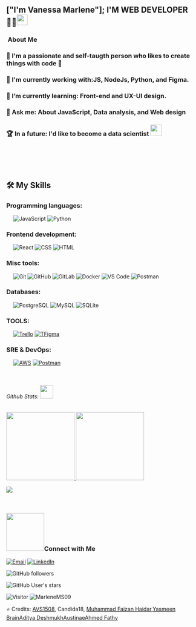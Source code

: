 

<div>  
<h2> ["I'm Vanessa Marlene"]; 
       I'M WEB DEVELOPER 👩‍💻<img src="https://media.giphy.com/media/hvRJCLFzcasrR4ia7z/giphy.gif" width="28"> </h2>


<h3>&nbsp;About Me </h3>
<h3> 💬 I'm a passionate and self-taugth person who likes to create things with code 🔢 </h3>
<h3> 
       🧙‍ I'm currently working with:JS, NodeJs, Python, and Figma. 
 
    
  </h3>
<h3>
     🌱 I’m currently learning: Front-end and UX-UI design.
  </a> </h3>
<h3>
    💬 Ask me: About JavaScript, Data analysis, and Web design </h3> 
<h3>      
   🏆 In a future: I'd like to become a data scientist <img src="https://github.com/TheDudeThatCode/TheDudeThatCode/blob/master/Assets/Developer.gif" width="30px"> <h3>
       <br>
  </div>
    </div>
<div>
&emsp;

## 🛠️ My Skills
### Programming languages:
&emsp;
![JavaScript](https://img.shields.io/badge/-JavaScript-000?&logo=JavaScript)
![Python](https://img.shields.io/badge/-Python-000?&logo=Python)

### Frontend development:
&emsp;
![React](https://img.shields.io/badge/-React-000?&logo=React)
![CSS](https://img.shields.io/badge/-CSS-000?&logo=CSS3)
![HTML](https://img.shields.io/badge/-HTML-000?&logo=HTML5)
### Misc tools:
&emsp;
![Git](https://img.shields.io/badge/-Git-000?&logo=Git)
![GitHub](https://img.shields.io/badge/-GitHub-000?&logo=GitHub)
![GitLab](https://img.shields.io/badge/-GitLab-000?&logo=GitLab)
![Docker](https://img.shields.io/badge/-Docker-000?&logo=Docker)
![VS Code](https://img.shields.io/badge/-VS%20Code-000?&logo=Visual-Studio-Code)
![Postman](https://img.shields.io/badge/-Postman-000?&logo=Postman)


### Databases:
&emsp;
![PostgreSQL](https://img.shields.io/badge/-PostgreSQL-000?&logo=PostgreSQL)
![MySQL](https://img.shields.io/badge/-MySQL-000?&logo=MySQL)
![SQLite](https://img.shields.io/badge/-SQLite-000?&logo=SQLite)

### TOOLS:
&emsp;
<a href="#"><img alt="Trello" src="https://img.shields.io/badge/Trello-0052CC?style=for-the-badge&logo=trello&logoColor=white"></a>
<a href="#"><img alt="TFigma" src="https://img.shields.io/badge/Figma-F24E1E?style=for-the-badge&logo=figma&logoColor=white"></a>     

### SRE & DevOps:
&emsp;
<a href="#"><img alt="AWS" src="https://img.shields.io/badge/Amazon_AWS-232F3E?style=for-the-badge&logo=amazon-aws&logoColor=white"></a>
<a href="#"><img alt="Postman" src="https://img.shields.io/badge/Postman-FF6C37?style=for-the-badge&logo=Postman&logoColor=white"></a>  
  </div>
  <div>
  <br> <h6> Github Stats: <img src = "https://i.pinimg.com/originals/65/c4/f4/65c4f452571be1261e9c623f7da488ac.gif" width = 35px> </h6>
<a href="https://github.com/MarleneMS09" />
  <img height="180em" src="https://github-readme-stats.vercel.app/api?username=MarleneMS09&theme=buefy&show_icons=true" />
  <img height="180em" src="https://github-readme-stats.vercel.app/api/top-langs/?username=MarleneMS09&theme=buefy&layout=compact" />
</a>
 <br>
<p align="left">
  <img align="center" src="https://github-readme-streak-stats.herokuapp.com/?user=MarleneMS09&theme=dark&hide_border=true"/>  
</p>   
<br/>
</div>
<h3> <img src='https://raw.githubusercontent.com/ShahriarShafin/ShahriarShafin/main/Assets/handshake.gif' width="100px">Connect with Me </h3>
<p align="left">
<a href="mailto:marlenemsanchez05@gmail.com?subject=Hi%20Marlene%20,%20nice%20to%20meet%20you!"><img alt="Email" src="https://img.shields.io/static/v1?style=for-the-badge&message=Gmail&color=EA4335&logo=Gmail&logoColor=FFFFFF&label=" /></a>
 <a href="https://www.linkedin.com/in/vanessa-marlene-morfin-sanchez/"><img src="https://img.shields.io/static/v1?style=for-the-badge&message=LinkedIn&color=0A66C2&logo=LinkedIn&logoColor=FFFFFF&label=" alt="LinkedIn" /></a> 
</div>
</p>
  
![GitHub followers](https://img.shields.io/github/followers/MarleneMS09?style=social) 

![GitHub User's stars](https://img.shields.io/github/stars/MarleneMS09?style=social)

![Visitor](https://visitor-badge.laobi.icu/badge?page_id=MarlenemS09.repoName) <img src="https://komarev.com/ghpvc/?username=MarleneMS097" alt="MarleneMS09" />


⭐️ Credits:  [AVS1508](https://github.com/AVS1508), Candida18, [Muhammad Faizan Haidar](https://github.com/muhammadfaizanhaidar),[Yasmeen Brain](https://github.com/YasPHP)[Aditya Deshmukh](https://github.com/Aditya664)[Austinae](https://github.com/Austinae)[Ahmed Fathy](https://github.com/AhmedFathyDev)

